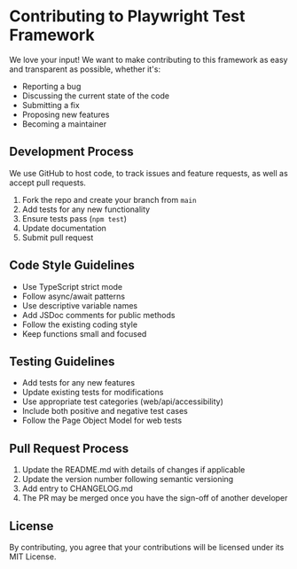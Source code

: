# Contributing to Playwright Test Framework

We love your input! We want to make contributing to this framework as easy and transparent as possible, whether it's:

- Reporting a bug
- Discussing the current state of the code
- Submitting a fix
- Proposing new features
- Becoming a maintainer

## Development Process

We use GitHub to host code, to track issues and feature requests, as well as accept pull requests.

1. Fork the repo and create your branch from `main`
2. Add tests for any new functionality
3. Ensure tests pass (`npm test`)
4. Update documentation
5. Submit pull request

## Code Style Guidelines

- Use TypeScript strict mode
- Follow async/await patterns
- Use descriptive variable names
- Add JSDoc comments for public methods
- Follow the existing coding style
- Keep functions small and focused

## Testing Guidelines

- Add tests for any new features
- Update existing tests for modifications
- Use appropriate test categories (web/api/accessibility)
- Include both positive and negative test cases
- Follow the Page Object Model for web tests

## Pull Request Process

1. Update the README.md with details of changes if applicable
2. Update the version number following semantic versioning
3. Add entry to CHANGELOG.md
4. The PR may be merged once you have the sign-off of another developer

## License

By contributing, you agree that your contributions will be licensed under its MIT License.